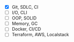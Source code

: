 - [x] Git, SDLC, CI
- [ ] I/O, CLI
- [ ] OOP, SOLID
- [ ] Memory, GC
- [ ] Docker, CI/CD
- [ ] Terraform, AWS, Localstack
